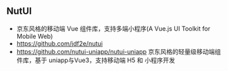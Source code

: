 ## NutUI 
- 京东风格的移动端 Vue 组件库，支持多端小程序(A Vue.js UI Toolkit for Mobile Web)
- https://github.com/jdf2e/nutui
- https://github.com/nutui-uniapp/nutui-uniapp 京东风格的轻量级移动端组件库，基于 uniapp与Vue3，支持移动端 H5 和 小程序开发